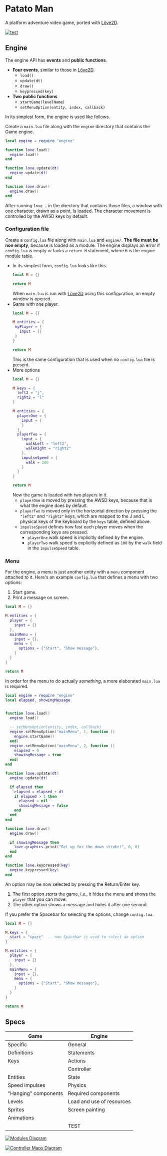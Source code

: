 # Patato Man
A platform adventure video game, ported with [Löve2D](https://love2d.org/).

[![test](https://github.com/fbosio/patato/workflows/test/badge.svg)](https://github.com/fbosio/patato/actions)


## Engine
The engine API has **events** and **public functions**.

* **Four events**, similar to those in [Löve2D](https://love2d.org/).
  - `load()`
  - `update(dt)`
  - `draw()`
  - `keypressed(key)`
* **Two public functions**
  - `startGame(levelName)`
  - `setMenuOption(entity, index, callback)`

In its simplest form, the engine is used like follows.

Create a `main.lua` file along with the `engine` directory that contains the Game engine.
```lua
local engine = require "engine"

function love.load()
  engine.load()
end

function love.update(dt)
  engine.update(dt)
end

function love.draw()
  engine.draw()
end
```

After running `love .` in the directory that contains those files, a window with one character, drawn as a point, is loaded.
The character movement is controlled by the AWSD keys by default.

### Configuration file
Create a `config.lua` file along with `main.lua` and `engine/`.
**The file must be non empty**, because is loaded as a module.
The engine displays an error if `config.lua` is empty or lacks a `return M` statement, where `M` is the engine module table.

* In its simplest form, `config.lua` looks like this.
  ```lua
  local M = {}

  return M
  ```
  When `main.lua` is run with [Löve2D](https://love2d.org/) using this configuration, an empty window is opened.
* Game with one player.
   ```lua
  local M = {}
  
  M.entities = {
    myPlayer = {
      input = {}
    }
  }
  
  return M
  ```
  This is the same configuration that is used when no `config.lua` file is present.
* More options
  ```lua
  local M = {}

  M.keys = {
    left2 = "j",
    right2 = "l"
  }

  M.entities = {
    playerOne = {
      input = {
      }
    },
    playerTwo = {
      input = {
        walkLeft = "left2",
        walkRight = "right2"
      },
      impulseSpeed = {
        walk = 100
      }
    }
  }

  return M
  ```
  Now the game is loaded with two players in it.
  - `playerOne` is moved by pressing the AWSD keys, because that is what the engine does by default.
  - `playerTwo` is moved only in the horizontal direction by pressing the `"left2"` and `"right2"` keys, which are mapped to the J and L physical keys of the keyboard by the `keys` table, defined above.
  - `impulseSpeed` defines how fast each player moves when the corresponding keys are pressed.
    + `playerOne` walk speed is implicitly defined by the engine.
    + `playerTwo` walk speed is explicitly defined as `100` by the `walk` field in the `impulseSpeed` table.

### Menu
For the engine, a menu is just another entity with a `menu` component attached to it.
Here's an example `config.lua` that defines a menu with two options:

1. Start game.
2. Print a message on screen.

```lua
local M = {}

M.entities = {
  player = {
    input = {}
  },
  mainMenu = {
    input = {},
    menu = {
      options = {"Start", "Show message"},
    }
  }
}

return M
```

In order for the menu to do actually _something_, a more elaborated `main.lua` is required.
```lua
local engine = require "engine"
local elapsed, showingMessage


function love.load()
  engine.load()

  -- setMenuOption(entity, index, callback)
  engine.setMenuOption("mainMenu", 1, function ()
    engine.startGame()
  end)
  engine.setMenuOption("mainMenu", 2, function ()
    elapsed = 0
    showingMessage = true
  end)
end

function love.update(dt)
  engine.update(dt)

  if elapsed then
    elapsed = elapsed + dt
    if elapsed > 1 then
      elapsed = nil
      showingMessage = false
    end
  end
end

function love.draw()
  engine.draw()

  if showingMessage then
    love.graphics.print("Get up for the down stroke!", 0, 0)
  end
end

function love.keypressed(key)
  engine.keypressed(key)
end
```

An option may be now selected by pressing the Return/Enter key.

1. The first option _starts_ the game, i.e., it hides the menu and shows the `player` that you can move.
2. The other option shows a message and hides it after one second.

If you prefer the Spacebar for selecting the options, change `config.lua`.
```lua
local M = {}

M.keys = {
  start = "space"  -- now Spacebar is used to select an option
}

M.entities = {
  player = {
    input = {}
  },
  mainMenu = {
    input = {},
    menu = {
      options = {"Start", "Show message"},
    }
  }
}

return M
```


## Specs
| Game | Engine  |
|------|---------|
| Specific | General |
| Definitions | Statements |
| Keys | Actions |
|      | Controller |
| Entities | State |
| Speed impulses | Physics |
| "Hanging" components |  Required components |
| Levels | Load and use of resources |
| Sprites | Screen painting |
| Animations |  |
| | TEST |

[![Modules Diagram](http://www.plantuml.com/plantuml/png/VOv12i9G34JtEKLEq2D8hnA-uwVO92L91H7lhc31ZmkNC_DWtfmbKRkkr5mtDrZnwZSCiRbTbawRjAjqCAml1duGVv6yPq5ph0BfUpIec7G4FOaEYgVfzFduOVuFXyOCExzrNm00)](http://www.plantuml.com/plantuml/uml/VOv12i9G34JtEKLEq2D8hnA-uwVO92L91H7lhc31ZmkNC_DWtfmbKRkkr5mtDrZnwZSCiRbTbawRjAjqCAml1duGVv6yPq5ph0BfUpIec7G4FOaEYgVfzFduOVuFXyOCExzrNm00)

[![Controller Maps Diagram](http://www.plantuml.com/plantuml/png/TP2_JiCm4CRtUuflX8XswDwgEuY1Dx1IbvgUxIY-12AKTyUNs58bbCdw_lX-fpidCRqCdicR3dSx9VmIq3IZoxRXLpir3Owdx7ItARcsMBd3zYg0PYQhtdtUP56NaXqMzLMpWoecp0H5kT0DKc6c5HV3k_6sm2g-ihuDtz-KbzCLNCmF7PtDbQ7Js-Yx66mGj3587vbjhnY5hfnDQd7-4wz3M18yZIz8pnZtFpXYb_RQWWsNnsssFppsPvg9bdllJkKOj3vgb4NfdBk3vpy0)](http://www.plantuml.com/plantuml/uml/TP2_JiCm4CRtUuflX8XswDwgEuY1Dx1IbvgUxIY-12AKTyUNs58bbCdw_lX-fpidCRqCdicR3dSx9VmIq3IZoxRXLpir3Owdx7ItARcsMBd3zYg0PYQhtdtUP56NaXqMzLMpWoecp0H5kT0DKc6c5HV3k_6sm2g-ihuDtz-KbzCLNCmF7PtDbQ7Js-Yx66mGj3587vbjhnY5hfnDQd7-4wz3M18yZIz8pnZtFpXYb_RQWWsNnsssFppsPvg9bdllJkKOj3vgb4NfdBk3vpy0)
